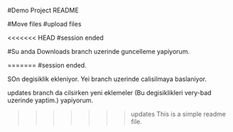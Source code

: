 #Demo Project README

#Move files
#upload files

<<<<<<< HEAD
#session ended

#Su anda Downloads branch uzerinde guncelleme yapiyorum.


=======
#session ended.

SOn degisiklik ekleniyor. Yei branch uzerinde calisilmaya baslaniyor.

updates branch da cilsirken yeni eklemeler (Bu degisiklikleri very-bad uzerinde yaptim.) yapiyorum.
>>>>>>> updates
This is a simple readme file.